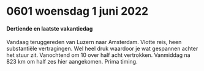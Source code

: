 # 0601 woensdag 1 juni 2022
#### Dertiende en laatste vakantiedag  

Vandaag teruggereden van Luzern naar Amsterdam. Vlotte reis, heen substantiële vertragingen. Wel heel druk waardoor je wat gespannen achter het stuur zit. Vanochtend om 10 over half acht vertrokken. Vanmiddag na 823 km om half zes hier aangekomen. Prima timing.